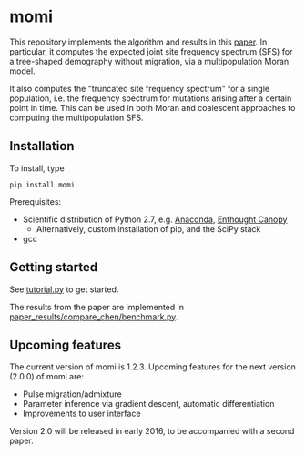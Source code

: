 # momi

This repository implements the algorithm and results in this [paper](http://arxiv.org/abs/1503.01133).
In particular, it computes the expected joint site frequency spectrum (SFS) for a tree-shaped demography without migration,
via a multipopulation Moran model.

It also computes the "truncated site frequency spectrum" for a single population, i.e. the frequency
spectrum for mutations arising after a certain point in time. This can be used in both Moran and coalescent
approaches to computing the multipopulation SFS.

## Installation

To install, type
```
pip install momi
```
Prerequisites:
* Scientific distribution of Python 2.7, e.g. [Anaconda](http://continuum.io/downloads), [Enthought Canopy](https://www.enthought.com/products/canopy/)
  * Alternatively, custom installation of pip, and the SciPy stack
* gcc

## Getting started

See [tutorial.py](tutorial.py) to get started.

The results from the paper are implemented in [paper_results/compare_chen/benchmark.py](paper_results/compare_chen/benchmark.py).

## Upcoming features

The current version of momi is 1.2.3. Upcoming features for the next version (2.0.0) of momi are:
* Pulse migration/admixture
* Parameter inference via gradient descent, automatic differentiation
* Improvements to user interface

Version 2.0 will be released in early 2016, to be accompanied with a second paper.